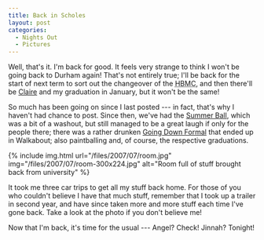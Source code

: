 ```yaml
---
title: Back in Scholes
layout: post
categories:
  - Nights Out
  - Pictures
---
```

Well, that's it. I'm back for good. It feels very strange to think I won't be going back to Durham again! That's not entirely true; I'll be back for the start of next term to sort out the changeover of the <acronym title="Hild Bede Mountaineering Club">HBMC</acronym>, and then there'll be [Claire](https://pictures.scholesmafia.co.uk/index.php/?profile=166) and my graduation in January, but it won't be the same!

So much has been going on since I last posted --- in fact, that's why I haven't had chance to post. Since then, we've had the [Summer Ball](https://pictures.scholesmafia.co.uk/index.php/2007/06/15.06.07_16.06.07-summer-ball/), which was a bit of a washout, but still managed to be a great laugh if only for the people there; there was a rather drunken [Going Down Formal](https://pictures.scholesmafia.co.uk/index.php/2007/06/19.06.07_20.06.07-going-down-formal/) that ended up in Walkabout; also paintballing and, of course, the respective graduations.

{% include img.html url="/files/2007/07/room.jpg" img="/files/2007/07/room-300x224.jpg" alt="Room full of stuff brought back from university" %}

It took me three car trips to get all my stuff back home. For those of you who couldn't believe I have that much stuff, remember that I took up a trailer in second year, and have since taken more and more stuff each time I've gone back. Take a look at the photo if you don't believe me!

Now that I'm back, it's time for the usual --- Angel? Check! Jinnah? Tonight!
